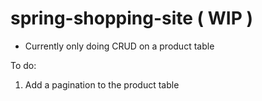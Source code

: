 # spring-shopping-site  ( WIP )

- Currently only doing CRUD on a product table

To do:

1) Add a pagination to the product table
